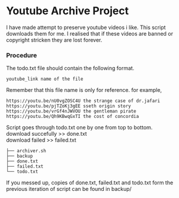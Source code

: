 # Youtube Archive Project

I have made attempt to preserve youtube videos i like. This script downloads
them for me. I realised that if these videos are banned or copyright stricken
they are lost forever.

### Procedure

The todo.txt file should contain the following format.

```
youtube_link name of the file
```

Remember that this file name is only for reference.
for example,

```
https://youtu.be/nU0vgZOSC4U the strange case of dr.jafari
https://youtu.be/pjTZoKj3gEE sseth origin story
https://youtu.be/vrGf4nJWVOU the gentleman pirate
https://youtu.be/Qh9KBwqGxTI the cost of concordia
```

Script goes through todo.txt one by one from top to bottom.  
download succefully >> done.txt  
download failed >> failed.txt

```
├── archiver.sh
├── backup
├── done.txt
├── failed.txt
└── todo.txt

```

If you messed up, copies of done.txt, failed.txt and todo.txt form the previous
iteration of script can be found in backup/
